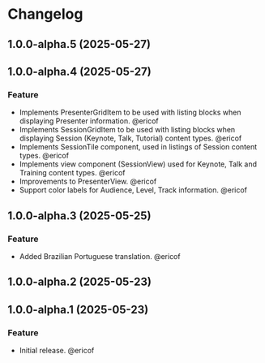 # Changelog

<!-- You should *NOT* be adding new change log entries to this file.
     You should create a file in the news directory instead.
     For helpful instructions, please see:
     https://6.docs.plone.org/contributing/index.html#contributing-change-log-label
-->

<!-- towncrier release notes start -->

## 1.0.0-alpha.5 (2025-05-27)

## 1.0.0-alpha.4 (2025-05-27)

### Feature

- Implements PresenterGridItem to be used with listing blocks when displaying Presenter information. @ericof 
- Implements SessionGridItem to be used with listing blocks when displaying Session (Keynote, Talk, Tutorial) content types. @ericof 
- Implements SessionTile component, used in listings of Session content types. @ericof 
- Implements view component (SessionView) used for Keynote, Talk and Training content types. @ericof 
- Improvements to PresenterView. @ericof 
- Support color labels for Audience, Level, Track information. @ericof 

## 1.0.0-alpha.3 (2025-05-25)

### Feature

- Added Brazilian Portuguese translation. @ericof 

## 1.0.0-alpha.2 (2025-05-23)

## 1.0.0-alpha.1 (2025-05-23)

### Feature

- Initial release. @ericof
